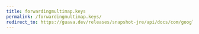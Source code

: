 ```yaml
---
title: forwardingmultimap.keys
permalink: /forwardingmultimap.keys/
redirect_to: https://guava.dev/releases/snapshot-jre/api/docs/com/google/common/collect/ForwardingMultimap.html#keys--
---
```

